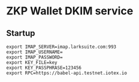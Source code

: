 ZKP Wallet DKIM service
=======================

## Startup

```
export IMAP_SERVER=imap.larksuite.com:993
export IMAP_USERNAME=
export IMAP_PASSWORD=
export KEY_FILE=key
export KEY_PASSPHRASE=123456
export RPC=https://babel-api.testnet.iotex.io
```
